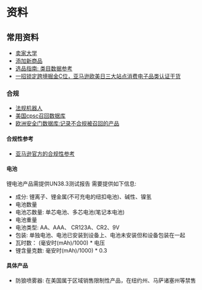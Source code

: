 # 资料
## 常用资料
- [卖家大学](https://sellercentral-japan.amazon.com/learn/?ref_=su_video_page_header)
- [添加新商品](https://sellercentral-japan.amazon.com/product-search?ref=xx_myiadprd_cont_myimain&mons_sel_dir_mcid=amzn1.merchant.d.ABEQ2MITLTSW2DTYSJI66QOYK5HQ&mons_sel_mkid=A1VC38T7YXB528&mons_sel_dir_paid=amzn1.pa.d.AD5IC5HENYGUPWVOCSAAAT66KFVA&ignore_selection_changed=true)
- [选品指南: 类目数据参考](https://sellercentral-japan.amazon.com/selection/new-products)
- [一招锁定跨境掘金C位，亚马逊欧美日三大站点消费电子品类认证干货](https://mp.weixin.qq.com/s?__biz=Mzg5ODA4MDgzNQ==&mid=2247541933&idx=1&sn=9ab4e881047667ffb42d9f83026f7b4c&source=41#wechat_redirect)
### 合规
- [法规机器人](https://business.cpsc.gov/robot/)
- [美国cpsc召回数据库](https://www.cpsc.gov/zh-CN/Recalls)
- [欧洲安全门数据库:记录不合规被召回的产品](https://ec.europa.eu/safety-gate-alerts/screen/search)
#### 合规性参考
- [亚马逊官方的合规性参考](https://sellercentral.amazon.com/ckp/)
#### 电池
锂电池产品需提供UN38.3测试报告
需要提供如下信息:
- 成分: 锂离子、锂金属(不可充电的纽扣电池)、碱性、镍氢
- 电池数量
- 电池芯数量: 单芯电池、多芯电池(笔记本电池)
- 电池重量
- 电池类型: AA、AAA、 CR123A、CR2、9V
- 包装: 单独电池、电池已安装到设备上、电池未安装但和设备包装在一起
- 瓦时数： (毫安时(mAh)/1000) * 电压
- 锂含量克数: 毫安时(mAh)/1000) * 0.3

#### 具体产品
- 防狼喷雾器: 在美国属于区域销售限制性产品，在纽约州、马萨诸塞州等禁售

